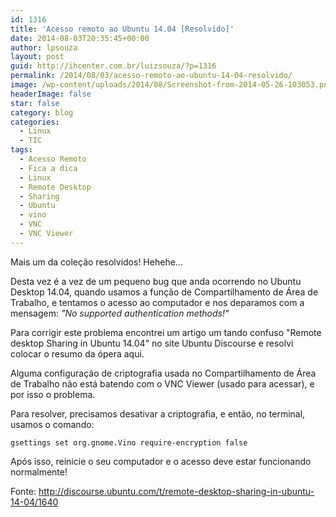 ```yaml
---
id: 1316
title: 'Acesso remoto ao Ubuntu 14.04 [Resolvido]'
date: 2014-08-03T20:35:45+00:00
author: lpsouza
layout: post
guid: http://ihcenter.com.br/luizsouza/?p=1316
permalink: /2014/08/03/acesso-remoto-ao-ubuntu-14-04-resolvido/
image: /wp-content/uploads/2014/08/Screenshot-from-2014-05-26-103053.png
headerImage: false
star: false
category: blog
categories:
  - Linux
  - TIC
tags:
  - Acesso Remoto
  - Fica a dica
  - Linux
  - Remote Desktop
  - Sharing
  - Ubuntu
  - vino
  - VNC
  - VNC Viewer
---
```

Mais um da coleção resolvidos! Hehehe...

Desta vez é a vez de um pequeno bug que anda ocorrendo no Ubuntu Desktop 14.04, quando usamos a função de Compartilhamento de Área de Trabalho, e tentamos o acesso ao computador e nos deparamos com a mensagem: _"<span style="color: #222222;">No supported authentication methods!</span>"_

Para corrigir este problema encontrei um artigo um tando confuso "Remote desktop Sharing in Ubuntu 14.04" no site Ubuntu Discourse e resolvi colocar o resumo da ópera aqui.

Alguma configuração de criptografia usada no Compartilhamento de Área de Trabalho não está batendo com o VNC Viewer (usado para acessar), e por isso o problema.

Para resolver, precisamos desativar a criptografia, e então, no terminal, usamos o comando:

`gsettings set org.gnome.Vino require-encryption false`

Após isso, reinicie o seu computador e o acesso deve estar funcionando normalmente!

Fonte: <a title="Remote desktop Sharing in Ubuntu 14.04" href="http://discourse.ubuntu.com/t/remote-desktop-sharing-in-ubuntu-14-04/1640" target="_blank">http://discourse.ubuntu.com/t/remote-desktop-sharing-in-ubuntu-14-04/1640</a>